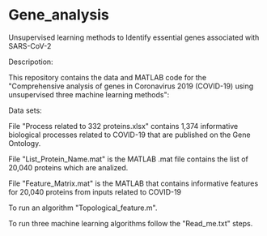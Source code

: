 # Gene_analysis
Unsupervised learning methods to Identify essential genes associated with SARS-CoV-2


Descripotion:

This repository contains the data and MATLAB code for the "Comprehensive analysis of genes in Coronavirus 2019 (COVID-19) using unsupervised three machine learning methods":

Data sets:

File "Process related to 332 proteins.xlsx" contains 1,374 informative biological processes related to COVID-19 that are published on the Gene Ontology.

File "List_Protein_Name.mat" is the MATLAB .mat file contains the list of 20,040 proteins which are analized.

File "Feature_Matrix.mat" is the MATLAB that contains informative features for 20,040 proteins from inputs related to COVID-19

To run an algorithm "Topological_feature.m".

To run three machine learning algorithms follow the "Read_me.txt" steps.

